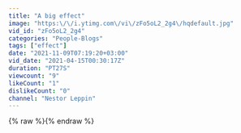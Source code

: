 ```yaml
---
title: "A big effect"
image: "https:\/\/i.ytimg.com\/vi\/zFo5oL2_2g4\/hqdefault.jpg"
vid_id: "zFo5oL2_2g4"
categories: "People-Blogs"
tags: ["effect"]
date: "2021-11-09T07:19:20+03:00"
vid_date: "2021-04-15T00:30:17Z"
duration: "PT27S"
viewcount: "9"
likeCount: "1"
dislikeCount: "0"
channel: "Nestor Leppin"
---
```

{% raw %}{% endraw %}

